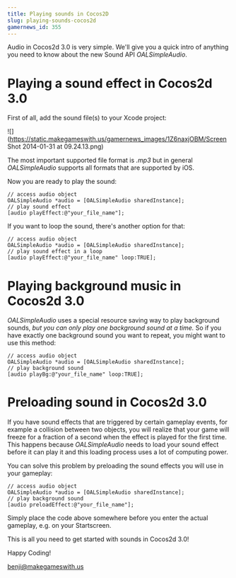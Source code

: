 ```yaml
---
title: Playing sounds in Cocos2D
slug: playing-sounds-cocos2d
gamernews_id: 355
---            
```


Audio in Cocos2d 3.0 is very simple. We'll give you a quick intro of anything you need to know about the new Sound API *OALSimpleAudio*.

# Playing a sound effect in Cocos2d 3.0

First of all, add the sound file(s) to your Xcode project:

![](https://static.makegameswith.us/gamernews_images/1Z6naxjOBM/Screen Shot 2014-01-31 at 09.24.13.png)

The most important supported file format is *.mp3* but in general *OALSimpleAudio* supports all formats that are supported by iOS.

Now you are ready to play the sound:

    // access audio object
    OALSimpleAudio *audio = [OALSimpleAudio sharedInstance];
    // play sound effect
    [audio playEffect:@"your_file_name"];

If you want to loop the sound, there's another option for that:

    // access audio object
    OALSimpleAudio *audio = [OALSimpleAudio sharedInstance];
    // play sound effect in a loop
    [audio playEffect:@"your_file_name" loop:TRUE];

# Playing background music in Cocos2d 3.0

*OALSimpleAudio* uses a special resource saving way to play background sounds, *but you can only play one background sound at a time.* So if you have exactly one background sound you want to repeat, you might want to use this method:

    // access audio object
    OALSimpleAudio *audio = [OALSimpleAudio sharedInstance];
    // play background sound
    [audio playBg:@"your_file_name" loop:TRUE];

# Preloading sound in Cocos2d 3.0

If you have sound effects that are triggered by certain gameplay events, for example a collision between two objects, you will realize that your game will freeze for a fraction of a second when the effect is played for the first time. This happens because *OALSimpleAudio* needs to load your sound effect before it can play it and this loading process uses a lot of computing power.

You can solve this problem by preloading the sound effects you will use in your gameplay:

    // access audio object
    OALSimpleAudio *audio = [OALSimpleAudio sharedInstance];
    // play background sound
    [audio preloadEffect:@"your_file_name"];

Simply place the code above somewhere before you enter the actual gameplay, e.g. on your Startscreen.

This is all you need to get started with sounds in Cocos2d 3.0!

Happy Coding!

benji@makegameswith.us

